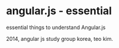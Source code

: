 angular.js - essential
=================

essential things to understand Angular.js

2014, angular js study group korea, teo kim.
